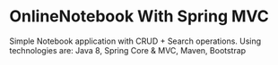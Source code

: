 # OnlineNotebook With Spring MVC
Simple Notebook application with CRUD + Search operations.
Using technologies are: Java 8, Spring Core & MVC, Maven, Bootstrap
